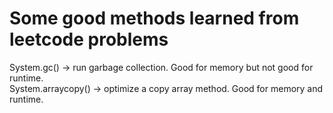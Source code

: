 # Some good methods learned from leetcode problems

System.gc() -> run garbage collection. Good for memory but not good for runtime. <br>
System.arraycopy() -> optimize a copy array method. Good for memory and runtime. <br>
